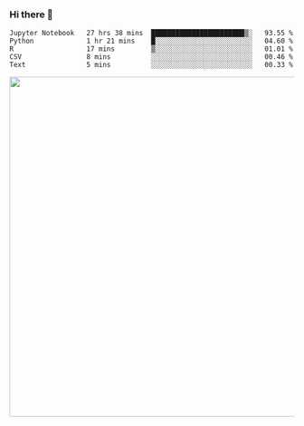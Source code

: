 ### Hi there 👋

<!--START_SECTION:waka-->
```text
Jupyter Notebook   27 hrs 38 mins  ███████████████████████▒░   93.55 % 
Python             1 hr 21 mins    █░░░░░░░░░░░░░░░░░░░░░░░░   04.60 % 
R                  17 mins         ▒░░░░░░░░░░░░░░░░░░░░░░░░   01.01 % 
CSV                8 mins          ░░░░░░░░░░░░░░░░░░░░░░░░░   00.46 % 
Text               5 mins          ░░░░░░░░░░░░░░░░░░░░░░░░░   00.33 % 
```
<!--END_SECTION:waka-->

<img src="https://wakatime.com/share/@QuantumA/fc1cfcd9-4c6f-41e9-9c18-f86f6df42a11.svg?sanitize=true" width="600">

<!--
**QuantumA/QuantumA** is a ✨ _special_ ✨ repository because its `README.md` (this file) appears on your GitHub profile.

Here are some ideas to get you started:

- 🔭 I’m currently working on ...
- 🌱 I’m currently learning ...
- 👯 I’m looking to collaborate on ...
- 🤔 I’m looking for help with ...
- 💬 Ask me about ...
- 📫 How to reach me: ...
- 😄 Pronouns: ...
- ⚡ Fun fact: ...
-->
